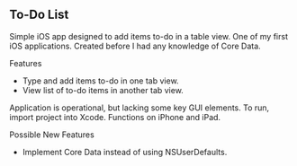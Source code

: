## To-Do List
Simple iOS app designed to add items to-do in a table view. One of my first iOS applications. Created before I had any knowledge of Core Data.

Features
- Type and add items to-do in one tab view.
- View list of to-do items in another tab view.

Application is operational, but lacking some key GUI elements. 
To run, import project into Xcode. Functions on iPhone and iPad.

Possible New Features
- Implement Core Data instead of using NSUserDefaults.
